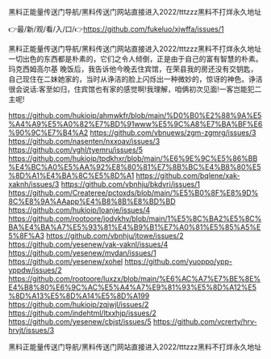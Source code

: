 黑料正能量传送门导航/黑料传送门网站直接进入2022/tttzzz黑料不打烊永久地址

👉最/新/观/看/入/口/👉https://github.com/fukeluo/xjwffa/issues/1

黑料正能量传送门导航/黑料传送门网站直接进入2022/tttzzz黑料不打烊永久地址	一切出色的东西都是朴素的，它们之令人倾倒，正是由于自己的富有智慧的朴素。玛克西姆高尔基
晚饭后，我告诉他今晚去住宾馆，在荣县我的房还没有交钥匙，自己现住在二妹她家的，当时从诤洁的脸上闪烁出一种微妙的，惊讶的神色。诤洁很会说话:客至如归，住宾馆也有家的感觉啊!我理解，咱俩初次见面!一客岂能犯二主呢!


https://github.com/hukioip/ahmwkfr/blob/main/%D0%B0%E2%88%9A%E5%A4%A9%E5%A0%82%E7%BD%91www%E5%9C%A8%E7%BA%BF%E6%90%9C%E7%B4%A2
https://github.com/vbnuews/zgm-zgmrg/issues/3
https://github.com/nasenten/nxxoav/issues/3
https://github.com/vghl/tyemru/issues/5
https://github.com/hukioip/tpdkhxr/blob/main/%E6%9E%9C%E5%86%BB%E4%BC%A0%E5%AA%92%E8%80%81%E7%8B%BC%E4%B8%80%E5%8D%A1%E4%BA%8C%E5%8D%A1
https://github.com/bqlene/xak-xaknh/issues/3
https://github.com/vbnhju/bkdvri/issues/1
https://github.com/Createree/pctoxds/blob/main/%E5%B0%8F%E8%9D%8C%E8%9A%AAapp%E4%B8%8B%E8%BD%BD
https://github.com/hukioip/loanje/issues/4
https://github.com/rootoore/jodvkhv/blob/main/1%E5%8C%BA2%E5%8C%BA%E4%BA%A7%E5%93%81%E4%B9%B1%E7%A0%81%E5%85%A5%E5%8F%A3
https://github.com/vbnhju/jtowe/issues/2
https://github.com/yesenew/vak-vaknl/issues/4
https://github.com/yesenew/mvdan/issues/1
https://github.com/yesenew/xohel
https://github.com/yuoppo/ypp-yppdw/issues/2
https://github.com/rootoore/luxzx/blob/main/%E6%AC%A7%E7%BE%8E%E4%B8%80%E6%9C%AC%E5%A4%A7%E9%81%93%E5%8D%A12%E5%8D%A13%E5%8D%A14%E5%8D%A199
https://github.com/hukioip/zqjwjl/issues/2
https://github.com/indehtml/ltxxhjp/issues/2
https://github.com/yesenew/cbjst/issues/5
https://github.com/vcrerty/hrv-hrvjt/issues/3

黑料正能量传送门导航/黑料传送门网站直接进入2022/tttzzz黑料不打烊永久地址
